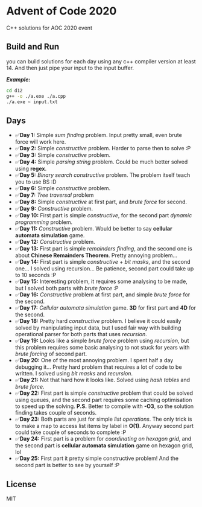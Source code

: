 # Advent of Code 2020
C++ solutions for AOC 2020 event

## Build and Run
you can build solutions for each day using any c++ compiler version at least 14. And then just pipe your input to the input buffer.

***Example:***
```bash
cd d12
g++ -o ./a.exe ./a.cpp
./a.exe < input.txt
```

## Days
* ✅**Day 1:** Simple _sum finding_ problem. Input pretty small, even brute force will work here.
* ✅**Day 2:** Simple _constructive_ problem. Harder to parse then to solve :P
* ✅**Day 3:** Simple _constructive_ problem.
* ✅**Day 4:** Simple _parsing string_ problem. Could be much better solved using **regex**.
* ✅**Day 5:** _Binary search constructive_ problem. The problem itself teach you to use BS :D
* ✅**Day 6:** Simple _constructive_ problem.
* ✅**Day 7:** _Tree traversal_ problem
* ✅**Day 8:** Simple _constructive_ at first part, and _brute force_ for second.
* ✅**Day 9:** _Constructive_ problem.
* ✅**Day 10:** First part is simple _constructive_, for the second part _dynamic programming_ problem.
* ✅**Day 11:** _Constructive_ problem. Would be better to say **cellular automata simulation** game.
* ✅**Day 12:** _Constructive_ problem.
* ✅**Day 13:** First part is simple _remainders finding_, and the second one is about **Chinese Remainders Theorem**. Pretty annoying problem...
* ✅**Day 14:** First part is simple _constructive_ + _bit masks_, and the second one... I solved using recursion... Be patience, second part could take up to 10 seconds :P
* ✅**Day 15:** Interesting problem, it requires some analysing to be made, but I solved both parts with _brute force_ :P
* ✅**Day 16:** _Constructive_ problem at first part, and simple _brute force_ for the second.
* ✅**Day 17:** _Cellular automata simulation_ game. **3D** for first part and **4D** for the second.
* ✅**Day 18:** Pretty hard _constructive_ problem. I believe it could easily solved by manipulating input data, but I used fair way with building operational parser for both parts that uses _recursion_.
* ✅**Day 19:** Looks like a simple _brute force_ problem using _recursion_, but this problem requires some basic analysing to not stuck for years with _brute forcing_ of second part.
* ✅**Day 20:** One of the most annoying problem. I spent half a day debugging it... Pretty hard problem that requires a lot of code to be written. I solved using _bit masks_ and _recursion_.
* ✅**Day 21:** Not that hard how it looks like. Solved using _hash tables_ and _brute force_.
* ✅**Day 22:** First part is simple _constructive_ problem that could be solved using queues, and the second part requires some caching optimisation to speed up the solving. **P.S.** Better to compile with **-O3**, so the solution finding takes couple of seconds. 
* ✅**Day 23:** Both parts are just for simple _list operations_. The only trick is to make a map to access list items by label in **O(1)**. Anyway second part could take couple of seconds to complete :P
* ✅**Day 24:** First part is a problem for _coordinating on hexagon grid_, and the second part is **cellular automata simulation** game on hexagon grid, lol
* ✅**Day 25:** First part it pretty simple constructive problem! And the second part is better to see by yourself :P

## License
MIT

